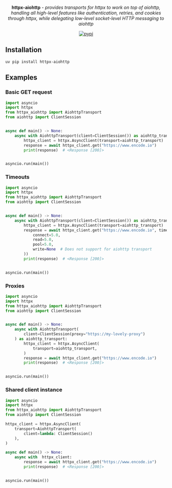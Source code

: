 
<p align="center"><strong>httpx-aiohttp</strong> <em>- provides transports for httpx to work on top of aiohttp, handling all high-level features like authentication, retries, and cookies through httpx, while delegating low-level socket-level HTTP messaging to aiohttp</em></p>

<p align="center">

  <a href="https://pypi.org/project/httpx-aiohttp">
      <img src="https://img.shields.io/pypi/v/httpx-aiohttp.svg" alt="pypi">
  </a>
</p>

## Installation

```shell
uv pip install httpx-aiohttp
```

## Examples

### Basic GET request

```python
import asyncio
import httpx
from httpx_aiohttp import AiohttpTransport
from aiohttp import ClientSession


async def main() -> None:
    async with AiohttpTransport(client=ClientSession()) as aiohttp_transport:
        httpx_client = httpx.AsyncClient(transport=aiohttp_transport)
        response = await httpx_client.get("https://www.encode.io")
        print(response)  # <Response [200]>


asyncio.run(main())
```

### Timeouts

```python
import asyncio
import httpx
from httpx_aiohttp import AiohttpTransport
from aiohttp import ClientSession


async def main() -> None:
    async with AiohttpTransport(client=ClientSession()) as aiohttp_transport:
        httpx_client = httpx.AsyncClient(transport=aiohttp_transport)
        response = await httpx_client.get("https://www.encode.io", timeout=httpx.Timeout(
            connect=5.0,
            read=5.0,
            pool=5.0,
            write=None  # Does not support for aiohttp transport
        ))
        print(response)  # <Response [200]>


asyncio.run(main())
```

### Proxies

```python
import asyncio
import httpx
from httpx_aiohttp import AiohttpTransport
from aiohttp import ClientSession


async def main() -> None:
    async with AiohttpTransport(
        client=ClientSession(proxy="https://my-lovely-proxy")
    ) as aiohttp_transport:
        httpx_client = httpx.AsyncClient(
            transport=aiohttp_transport,
        )
        response = await httpx_client.get("https://www.encode.io")
        print(response)  # <Response [200]>


asyncio.run(main())
```

### Shared client instance

```python
import asyncio
import httpx
from httpx_aiohttp import AiohttpTransport
from aiohttp import ClientSession

httpx_client = httpx.AsyncClient(
    transport=AiohttpTransport(
        client=lambda: ClientSession()
    ),
)

async def main() -> None:
    async with  httpx_client:
        response = await httpx_client.get("https://www.encode.io")
        print(response)  # <Response [200]>


asyncio.run(main())
```
